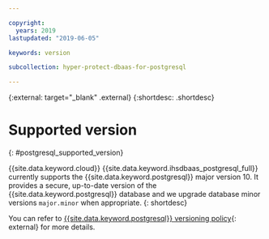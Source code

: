 ```yaml
---

copyright:
  years: 2019
lastupdated: "2019-06-05"

keywords: version

subcollection: hyper-protect-dbaas-for-postgresql

---
```


{:external: target="_blank" .external}
{:shortdesc: .shortdesc}

# Supported version
{: #postgresql_supported_version}

{{site.data.keyword.cloud}} {{site.data.keyword.ihsdbaas_postgresql_full}} currently supports the {{site.data.keyword.postgresql}} major version 10. It provides a secure, up-to-date version of the {{site.data.keyword.postgresql}} database and we upgrade database minor versions `major.minor` when appropriate.
{: shortdesc}

You can refer to [{{site.data.keyword.postgresql}} versioning policy](https://www.postgresql.org/support/versioning/){: external} for more details.
